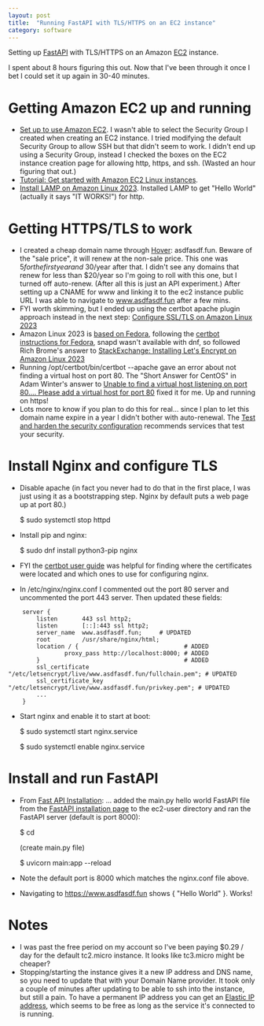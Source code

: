```yaml
---
layout: post
title:  "Running FastAPI with TLS/HTTPS on an EC2 instance"
category: software
---
```


Setting up [FastAPI](https://fastapi.tiangolo.com/) with TLS/HTTPS on an Amazon [EC2](https://docs.aws.amazon.com/AWSEC2/latest/UserGuide/concepts.html) instance.

I spent about 8 hours figuring this out. Now that I've been through it once I bet I could set it up again in 30-40 minutes.

# Getting Amazon EC2 up and running

* [Set up to use Amazon EC2](https://docs.aws.amazon.com/AWSEC2/latest/UserGuide/get-set-up-for-amazon-ec2.html). I wasn't able to select the Security Group I created when creating an EC2 instance. I tried modifying the default Security Group to allow SSH but that didn't seem to work. I didn't end up using a Security Group, instead I checked the boxes on the EC2 instance creation page for allowing http, https, and ssh. (Wasted an hour figuring that out.)
* [Tutorial: Get started with Amazon EC2 Linux instances](https://docs.aws.amazon.com/AWSEC2/latest/UserGuide/EC2_GetStarted.html).
* [Install LAMP on Amazon Linux 2023](https://docs.aws.amazon.com/AWSEC2/latest/UserGuide/ec2-lamp-amazon-linux-2023.html). Installed LAMP to get "Hello World" (actually it says "IT WORKS!") for http.

# Getting HTTPS/TLS to work

* I created a cheap domain name through [Hover](hover.com): asdfasdf.fun. Beware of the "sale price", it will renew at the non-sale price. This one was $5 for the first year and ~$30/year after that. I didn't see any domains that renew for less than $20/year so I'm going to roll with this one, but I turned off auto-renew. (After all this is just an API experiment.) After setting up a CNAME for www and linking it to the ec2 instance public URL I was able to navigate to www.asdfasdf.fun after a few mins.
* FYI worth skimming, but I ended up using the certbot apache plugin approach instead in the next step: [Configure SSL/TLS on Amazon Linux 2023](https://docs.aws.amazon.com/AWSEC2/latest/UserGuide/SSL-on-amazon-linux-2023.html)
* Amazon Linux 2023 is [based on Fedora](https://aws.amazon.com/linux/amazon-linux-2023/faqs/), following the [certbot instructions for Fedora](https://certbot.eff.org/instructions?ws=apache&os=fedora), snapd wasn't available with dnf, so followed Rich Brome's answer to [StackExchange: Installing Let's Encrypt on Amazon Linux 2023](https://unix.stackexchange.com/a/754933/67183)
* Running /opt/certbot/bin/certbot --apache gave an error about not finding a virtual host on port 80. The "Short Answer for CentOS" in Adam Winter's answer to [Unable to find a virtual host listening on port 80.... Please add a virtual host for port 80](https://stackoverflow.com/a/62080140/79878) fixed it for me. Up and running on https!
* Lots more to know if you plan to do this for real... since I plan to let this domain name expire in a year I didn't bother with auto-renewal. The [Test and harden the security configuration](https://docs.aws.amazon.com/AWSEC2/latest/UserGuide/SSL-on-amazon-linux-2023.html#ssl_test_2023) recommends services that test your security.

# Install Nginx and configure TLS

* Disable apache (in fact you never had to do that in the first place, I was just using it as a bootstrapping step. Nginx by default puts a web page up at port 80.)

    $ sudo systemctl stop httpd

* Install pip and nginx:

    $ sudo dnf install python3-pip nginx

* FYI the [certbot user guide](https://eff-certbot.readthedocs.io/en/stable/using.html#where-are-my-certificates) was helpful for finding where the certificates were located and which ones to use for configuring nginx.
* In /etc/nginx/nginx.conf I commented out the port 80 server and uncommented the port 443 server. Then updated these fields:
```
    server {
        listen       443 ssl http2;
        listen       [::]:443 ssl http2;
        server_name  www.asdfasdf.fun;     # UPDATED
        root         /usr/share/nginx/html;
        location / {                              # ADDED
                proxy_pass http://localhost:8000; # ADDED
        }                                         # ADDED
        ssl_certificate "/etc/letsencrypt/live/www.asdfasdf.fun/fullchain.pem"; # UPDATED
        ssl_certificate_key "/etc/letsencrypt/live/www.asdfasdf.fun/privkey.pem"; # UPDATED
        ...
    }
```
* Start nginx and enable it to start at boot:

    $ sudo systemctl start nginx.service

    $ sudo systemctl enable nginx.service

# Install and run FastAPI

* From [Fast API Installation](https://fastapi.tiangolo.com/#installation):
... added the main.py hello world FastAPI file from the [FastAPI installation page](https://fastapi.tiangolo.com/#installation) to the ec2-user directory and ran the FastAPI server (default is port 8000):

    $ cd

    (create main.py file)

    $ uvicorn main:app --reload

* Note the default port is 8000 which matches the nginx.conf file above.
* Navigating to https://www.asdfasdf.fun shows { "Hello World" }. Works!

# Notes

* I was past the free period on my account so I've been paying $0.29 / day for the default tc2.micro instance. It looks like tc3.micro might be cheaper?
* Stopping/starting the instance gives it a new IP address and DNS name, so you need to update that with your Domain Name provider. It took only a couple of minutes after updating to be able to ssh into the instance, but still a pain. To have a permanent IP address you can get an [Elastic IP address](https://docs.aws.amazon.com/AWSEC2/latest/UserGuide/elastic-ip-addresses-eip.html), which seems to be free as long as the service it's connected to is running.
